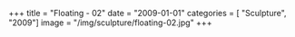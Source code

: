 +++
title = "Floating - 02"
date = "2009-01-01"
categories = [ "Sculpture", "2009"]
image = "/img/sculpture/floating-02.jpg"
+++

